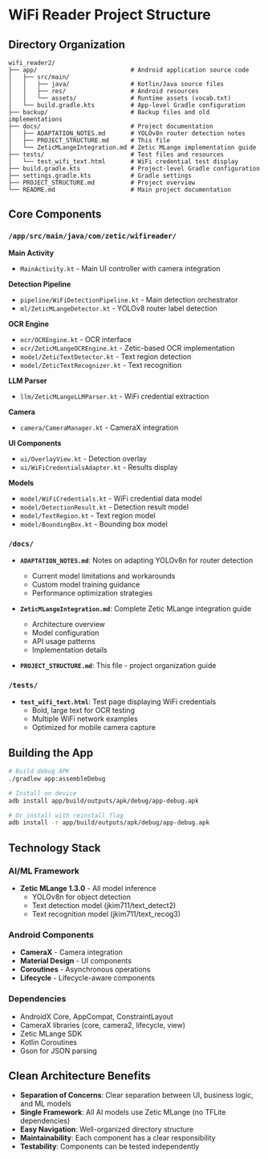 # WiFi Reader Project Structure

## Directory Organization

```
wifi_reader2/
├── app/                          # Android application source code
│   ├── src/main/
│   │   ├── java/                 # Kotlin/Java source files
│   │   ├── res/                  # Android resources
│   │   └── assets/               # Runtime assets (vocab.txt)
│   └── build.gradle.kts          # App-level Gradle configuration
├── backup/                       # Backup files and old implementations
├── docs/                         # Project documentation
│   ├── ADAPTATION_NOTES.md       # YOLOv8n router detection notes
│   ├── PROJECT_STRUCTURE.md      # This file
│   └── ZeticMLangeIntegration.md # Zetic MLange implementation guide
├── tests/                        # Test files and resources
│   └── test_wifi_text.html       # WiFi credential test display
├── build.gradle.kts              # Project-level Gradle configuration
├── settings.gradle.kts           # Gradle settings
├── PROJECT_STRUCTURE.md          # Project overview
└── README.md                     # Main project documentation
```

## Core Components

### `/app/src/main/java/com/zetic/wifireader/`

**Main Activity**
- `MainActivity.kt` - Main UI controller with camera integration

**Detection Pipeline**
- `pipeline/WiFiDetectionPipeline.kt` - Main detection orchestrator
- `ml/ZeticMLangeDetector.kt` - YOLOv8 router label detection

**OCR Engine**
- `ocr/OCREngine.kt` - OCR interface
- `ocr/ZeticMLangeOCREngine.kt` - Zetic-based OCR implementation
- `model/ZeticTextDetector.kt` - Text region detection
- `model/ZeticTextRecognizer.kt` - Text recognition

**LLM Parser**
- `llm/ZeticMLangeLLMParser.kt` - WiFi credential extraction

**Camera**
- `camera/CameraManager.kt` - CameraX integration

**UI Components**
- `ui/OverlayView.kt` - Detection overlay
- `ui/WiFiCredentialsAdapter.kt` - Results display

**Models**
- `model/WiFiCredentials.kt` - WiFi credential data model
- `model/DetectionResult.kt` - Detection result model
- `model/TextRegion.kt` - Text region model
- `model/BoundingBox.kt` - Bounding box model

### `/docs/`

- **`ADAPTATION_NOTES.md`**: Notes on adapting YOLOv8n for router detection
  - Current model limitations and workarounds
  - Custom model training guidance
  - Performance optimization strategies

- **`ZeticMLangeIntegration.md`**: Complete Zetic MLange integration guide
  - Architecture overview
  - Model configuration
  - API usage patterns
  - Implementation details

- **`PROJECT_STRUCTURE.md`**: This file - project organization guide

### `/tests/`

- **`test_wifi_text.html`**: Test page displaying WiFi credentials
  - Bold, large text for OCR testing
  - Multiple WiFi network examples
  - Optimized for mobile camera capture

## Building the App

```bash
# Build debug APK
./gradlew app:assembleDebug

# Install on device
adb install app/build/outputs/apk/debug/app-debug.apk

# Or install with reinstall flag
adb install -r app/build/outputs/apk/debug/app-debug.apk
```

## Technology Stack

### AI/ML Framework
- **Zetic MLange 1.3.0** - All model inference
  - YOLOv8n for object detection
  - Text detection model (jkim711/text_detect2)
  - Text recognition model (jkim711/text_recog3)

### Android Components
- **CameraX** - Camera integration
- **Material Design** - UI components
- **Coroutines** - Asynchronous operations
- **Lifecycle** - Lifecycle-aware components

### Dependencies
- AndroidX Core, AppCompat, ConstraintLayout
- CameraX libraries (core, camera2, lifecycle, view)
- Zetic MLange SDK
- Kotlin Coroutines
- Gson for JSON parsing

## Clean Architecture Benefits

- **Separation of Concerns**: Clear separation between UI, business logic, and ML models
- **Single Framework**: All AI models use Zetic MLange (no TFLite dependencies)
- **Easy Navigation**: Well-organized directory structure
- **Maintainability**: Each component has a clear responsibility
- **Testability**: Components can be tested independently

